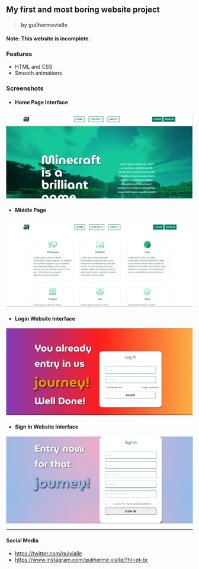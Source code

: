 
## My first and most boring website project
> #### by guilhermevialle

#### Note: This website is incomplete.

### Features
- HTML and CSS
- Smooth animations

### Screenshots

- #### Home Page Interface

![](https://github.com/guilhermevialle/Website-de-Testes/blob/main/CSS-NA-UNHA/Screenshots/capture.PNG)

- #### Middle Page 
![](https://github.com/guilhermevialle/Website-de-Testes/blob/main/CSS-NA-UNHA/Screenshots/capture2.PNG)

- #### Login Website Interface
![](https://github.com/guilhermevialle/Website-de-Testes/blob/main/CSS-NA-UNHA/Screenshots/capture3.PNG)

- #### Sign In Website Interface
![](https://github.com/guilhermevialle/Website-de-Testes/blob/main/CSS-NA-UNHA/Screenshots/capture4.PNG)

------------

#### Social Media

- https://twitter.com/guivialle
- https://www.instagram.com/guilherme.vialle/?hl=pt-br
